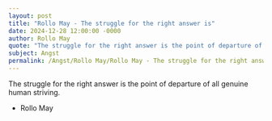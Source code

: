 ```yaml
---
layout: post
title: "Rollo May - The struggle for the right answer is"
date: 2024-12-28 12:00:00 -0000
author: Rollo May
quote: "The struggle for the right answer is the point of departure of all genuine human striving."
subject: Angst
permalink: /Angst/Rollo May/Rollo May - The struggle for the right answer is
---
```


The struggle for the right answer is the point of departure of all genuine human striving.

- Rollo May
